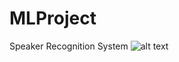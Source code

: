 # MLProject
Speaker Recognition System
![alt text](https://github.com/ArifQureshi3966/MLProject/blob/main/Report/MFCC_with_GMM_page-0001.jpg)
